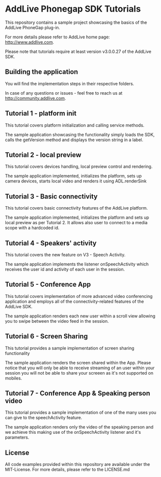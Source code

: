 # AddLive Phonegap SDK Tutorials

This repository contains a sample project showcasing the basics of the AddLive
PhoneGap plug-in.

For more details please refer to AddLive home page: http://www.addlive.com.

Please note that tutorials require at least version v3.0.0.27 of the AddLive
SDK.

## Building the application

You will find the implementation steps in their respective folders.

In case of any questions or issues - feel free to reach us at
http://community.addlive.com.

## Tutorial 1 - platform init

This tutorial covers platform initialization and calling service methods.

The sample application showcasing the functionality simply loads the SDK, calls
the getVersion method and displays the version string in a label.

## Tutorial 2 - local preview

This tutorial covers devices handling, local preview control and rendering.

The sample application implemented, initializes the platform, sets up camera
devices, starts local video and renders it using ADL.renderSink

## Tutorial 3 - Basic connectivity

This tutorial covers basic connectivity features of the AddLive platform.

The sample application implemented, initializes the platform and sets up local
preview as per Tutorial 2. It allows also user to connect to a media scope with
a hardcoded id.

## Tutorial 4 - Speakers' activity

This tutorial covers the new feature on V3 - Speech Activity.

The sample application implements the listener onSpeechActivity which receives
the user id and activity of each user in the session.

## Tutorial 5 - Conference App

This tutorial covers implementation of more advanced video conferencing
application and employs all of the connectivity-related features of the
AddLive SDK.

The sample application renders each new user within a scroll view allowing you
to swipe between the video feed in the session.

## Tutorial 6 - Screen Sharing

This tutorial provides a sample implementation of screen sharing functionality

The sample application renders the screen shared within the App. Please notice
that you will only be able to receive streaming of an user within your session
you will not be able to share your screeen as it's not supported on mobiles.

## Tutorial 7 - Conference App & Speaking person video

This tutorial provides a sample implementation of one of the many uses you can
give to the speechActivity feature.

The sample application renders only the video of the speaking person and we
achieve this making use of the onSpeechActivity listener and it's parameters.

## License

All code examples provided within this repository are available under the
MIT-License. For more details, please refer to the LICENSE.md

